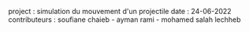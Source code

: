project : simulation du mouvement d'un projectile
date : 24-06-2022
contributeurs : soufiane chaieb - ayman rami - mohamed salah lechheb
